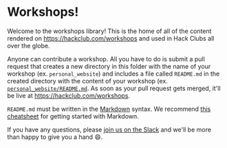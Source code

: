 # Workshops!

Welcome to the workshops library! This is the home of all of the content rendered on https://hackclub.com/workshops and used in Hack Clubs all over the globe.

Anyone can contribute a workshop. All you have to do is submit a pull request that creates a new directory in this folder with the name of your workshop (ex. `personal_website`) and includes a file called `README.md` in the created directory with the content of your workshop (ex. [`personal_website/README.md`](personal_website/README.md). As soon as your pull request gets merged, it'll be live at https://hackclub.com/workshops.

`README.md` must be written in the [Markdown](https://en.wikipedia.org/wiki/Markdown) syntax. We recommend [this cheatsheet](http://commonmark.org/help/) for getting started with Markdown.

If you have any questions, please [join us on the Slack](slack/README.md) and we'll be more than happy to give you a hand :smile:.
